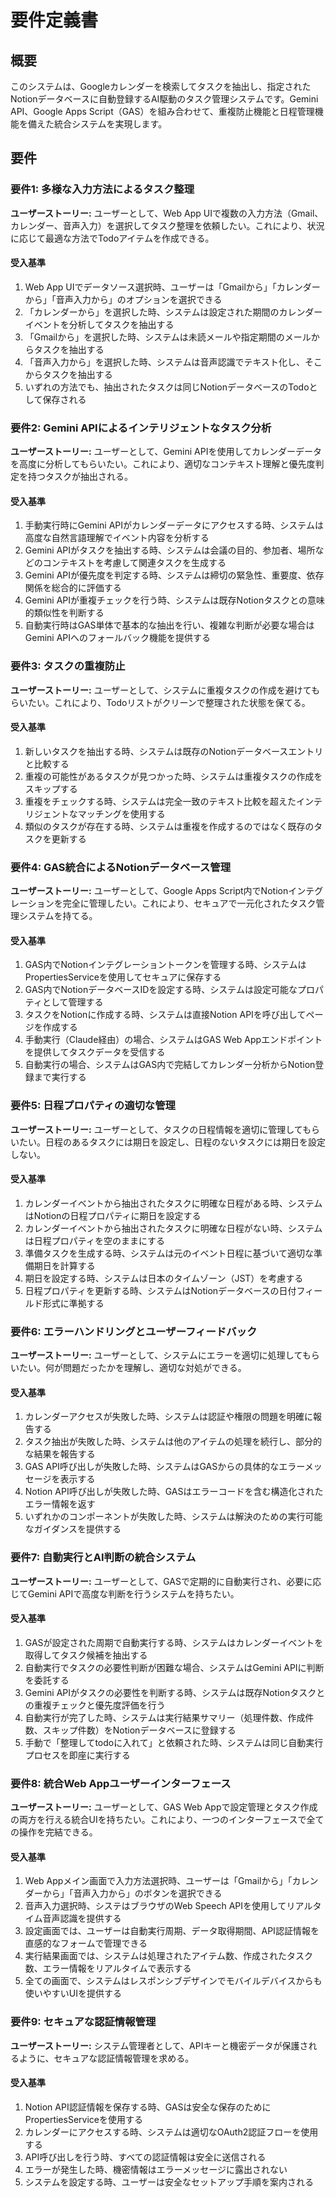 # 要件定義書

## 概要

このシステムは、Googleカレンダーを検索してタスクを抽出し、指定されたNotionデータベースに自動登録するAI駆動のタスク管理システムです。Gemini API、Google Apps Script（GAS）を組み合わせて、重複防止機能と日程管理機能を備えた統合システムを実現します。

## 要件

### 要件1: 多様な入力方法によるタスク整理

**ユーザーストーリー:** ユーザーとして、Web App UIで複数の入力方法（Gmail、カレンダー、音声入力）を選択してタスク整理を依頼したい。これにより、状況に応じて最適な方法でTodoアイテムを作成できる。

#### 受入基準

1. Web App UIでデータソース選択時、ユーザーは「Gmailから」「カレンダーから」「音声入力から」のオプションを選択できる
2. 「カレンダーから」を選択した時、システムは設定された期間のカレンダーイベントを分析してタスクを抽出する
3. 「Gmailから」を選択した時、システムは未読メールや指定期間のメールからタスクを抽出する
4. 「音声入力から」を選択した時、システムは音声認識でテキスト化し、そこからタスクを抽出する
5. いずれの方法でも、抽出されたタスクは同じNotionデータベースのTodoとして保存される

### 要件2: Gemini APIによるインテリジェントなタスク分析

**ユーザーストーリー:** ユーザーとして、Gemini APIを使用してカレンダーデータを高度に分析してもらいたい。これにより、適切なコンテキスト理解と優先度判定を持つタスクが抽出される。

#### 受入基準

1. 手動実行時にGemini APIがカレンダーデータにアクセスする時、システムは高度な自然言語理解でイベント内容を分析する
2. Gemini APIがタスクを抽出する時、システムは会議の目的、参加者、場所などのコンテキストを考慮して関連タスクを生成する
3. Gemini APIが優先度を判定する時、システムは締切の緊急性、重要度、依存関係を総合的に評価する
4. Gemini APIが重複チェックを行う時、システムは既存Notionタスクとの意味的類似性を判断する
5. 自動実行時はGAS単体で基本的な抽出を行い、複雑な判断が必要な場合はGemini APIへのフォールバック機能を提供する

### 要件3: タスクの重複防止

**ユーザーストーリー:** ユーザーとして、システムに重複タスクの作成を避けてもらいたい。これにより、Todoリストがクリーンで整理された状態を保てる。

#### 受入基準

1. 新しいタスクを抽出する時、システムは既存のNotionデータベースエントリと比較する
2. 重複の可能性があるタスクが見つかった時、システムは重複タスクの作成をスキップする
3. 重複をチェックする時、システムは完全一致のテキスト比較を超えたインテリジェントなマッチングを使用する
4. 類似のタスクが存在する時、システムは重複を作成するのではなく既存のタスクを更新する

### 要件4: GAS統合によるNotionデータベース管理

**ユーザーストーリー:** ユーザーとして、Google Apps Script内でNotionインテグレーションを完全に管理したい。これにより、セキュアで一元化されたタスク管理システムを持てる。

#### 受入基準

1. GAS内でNotionインテグレーショントークンを管理する時、システムはPropertiesServiceを使用してセキュアに保存する
2. GAS内でNotionデータベースIDを設定する時、システムは設定可能なプロパティとして管理する
3. タスクをNotionに作成する時、システムは直接Notion APIを呼び出してページを作成する
4. 手動実行（Claude経由）の場合、システムはGAS Web Appエンドポイントを提供してタスクデータを受信する
5. 自動実行の場合、システムはGAS内で完結してカレンダー分析からNotion登録まで実行する

### 要件5: 日程プロパティの適切な管理

**ユーザーストーリー:** ユーザーとして、タスクの日程情報を適切に管理してもらいたい。日程のあるタスクには期日を設定し、日程のないタスクには期日を設定しない。

#### 受入基準

1. カレンダーイベントから抽出されたタスクに明確な日程がある時、システムはNotionの日程プロパティに期日を設定する
2. カレンダーイベントから抽出されたタスクに明確な日程がない時、システムは日程プロパティを空のままにする
3. 準備タスクを生成する時、システムは元のイベント日程に基づいて適切な準備期日を計算する
4. 期日を設定する時、システムは日本のタイムゾーン（JST）を考慮する
5. 日程プロパティを更新する時、システムはNotionデータベースの日付フィールド形式に準拠する

### 要件6: エラーハンドリングとユーザーフィードバック

**ユーザーストーリー:** ユーザーとして、システムにエラーを適切に処理してもらいたい。何が問題だったかを理解し、適切な対処ができる。

#### 受入基準

1. カレンダーアクセスが失敗した時、システムは認証や権限の問題を明確に報告する
2. タスク抽出が失敗した時、システムは他のアイテムの処理を続行し、部分的な結果を報告する
3. GAS API呼び出しが失敗した時、システムはGASからの具体的なエラーメッセージを表示する
4. Notion API呼び出しが失敗した時、GASはエラーコードを含む構造化されたエラー情報を返す
5. いずれかのコンポーネントが失敗した時、システムは解決のための実行可能なガイダンスを提供する

### 要件7: 自動実行とAI判断の統合システム

**ユーザーストーリー:** ユーザーとして、GASで定期的に自動実行され、必要に応じてGemini APIで高度な判断を行うシステムを持ちたい。

#### 受入基準

1. GASが設定された周期で自動実行する時、システムはカレンダーイベントを取得してタスク候補を抽出する
2. 自動実行でタスクの必要性判断が困難な場合、システムはGemini APIに判断を委託する
3. Gemini APIがタスクの必要性を判断する時、システムは既存Notionタスクとの重複チェックと優先度評価を行う
4. 自動実行が完了した時、システムは実行結果サマリー（処理件数、作成件数、スキップ件数）をNotionデータベースに登録する
5. 手動で「整理してtodoに入れて」と依頼された時、システムは同じ自動実行プロセスを即座に実行する

### 要件8: 統合Web Appユーザーインターフェース

**ユーザーストーリー:** ユーザーとして、GAS Web Appで設定管理とタスク作成の両方を行える統合UIを持ちたい。これにより、一つのインターフェースで全ての操作を完結できる。

#### 受入基準

1. Web Appメイン画面で入力方法選択時、ユーザーは「Gmailから」「カレンダーから」「音声入力から」のボタンを選択できる
2. 音声入力選択時、システはブラウザのWeb Speech APIを使用してリアルタイム音声認識を提供する
3. 設定画面では、ユーザーは自動実行周期、データ取得期間、API認証情報を直感的なフォームで管理できる
4. 実行結果画面では、システムは処理されたアイテム数、作成されたタスク数、エラー情報をリアルタイムで表示する
5. 全ての画面で、システムはレスポンシブデザインでモバイルデバイスからも使いやすいUIを提供する

### 要件9: セキュアな認証情報管理

**ユーザーストーリー:** システム管理者として、APIキーと機密データが保護されるように、セキュアな認証情報管理を求める。

#### 受入基準

1. Notion API認証情報を保存する時、GASは安全な保存のためにPropertiesServiceを使用する
2. カレンダーにアクセスする時、システムは適切なOAuth2認証フローを使用する
3. API呼び出しを行う時、すべての認証情報は安全に送信される
4. エラーが発生した時、機密情報はエラーメッセージに露出されない
5. システムを設定する時、ユーザーは安全なセットアップ手順を案内される